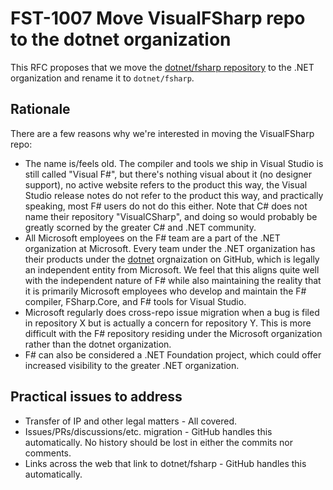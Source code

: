 # FST-1007 Move VisualFSharp repo to the dotnet organization

This RFC proposes that we move the [dotnet/fsharp repository](https://github.com/dotnet/fsharp) to the .NET organization and rename it to `dotnet/fsharp`.

## Rationale

There are a few reasons why we're interested in moving the VisualFSharp repo:

* The name is/feels old. The compiler and tools we ship in Visual Studio is still called "Visual F#", but there's nothing visual about it (no designer support), no active website refers to the product this way, the Visual Studio release notes do not refer to the product this way, and practically speaking, most F# users do not do this either. Note that C# does not name their repository "VisualCSharp", and doing so would probably be greatly scorned by the greater C# and .NET community.
* All Microsoft employees on the F# team are a part of the .NET organization at Microsoft. Every team under the .NET organization has their products under the [dotnet](github.com/dotnet) orgnaization on GitHub, which is legally an independent entity from Microsoft. We feel that this aligns quite well with the independent nature of F# while also maintaining the reality that it is primarily Microsoft employees who develop and maintain the F# compiler, FSharp.Core, and F# tools for Visual Studio.
* Microsoft regularly does cross-repo issue migration when a bug is filed in repository X but is actually a concern for repository Y. This is more difficult with the F# repository residing under the Microsoft organization rather than the dotnet organization.
* F# can also be considered a .NET Foundation project, which could offer increased visibility to the greater .NET organization.

## Practical issues to address

* Transfer of IP and other legal matters - All covered.
* Issues/PRs/discussions/etc. migration - GitHub handles this automatically. No history should be lost in either the commits nor comments.
* Links across the web that link to dotnet/fsharp - GitHub handles this automatically.
